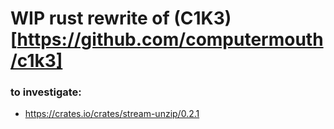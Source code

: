 
# WIP rust rewrite of (C1K3)[https://github.com/computermouth/c1k3]

### to investigate:

 - https://crates.io/crates/stream-unzip/0.2.1